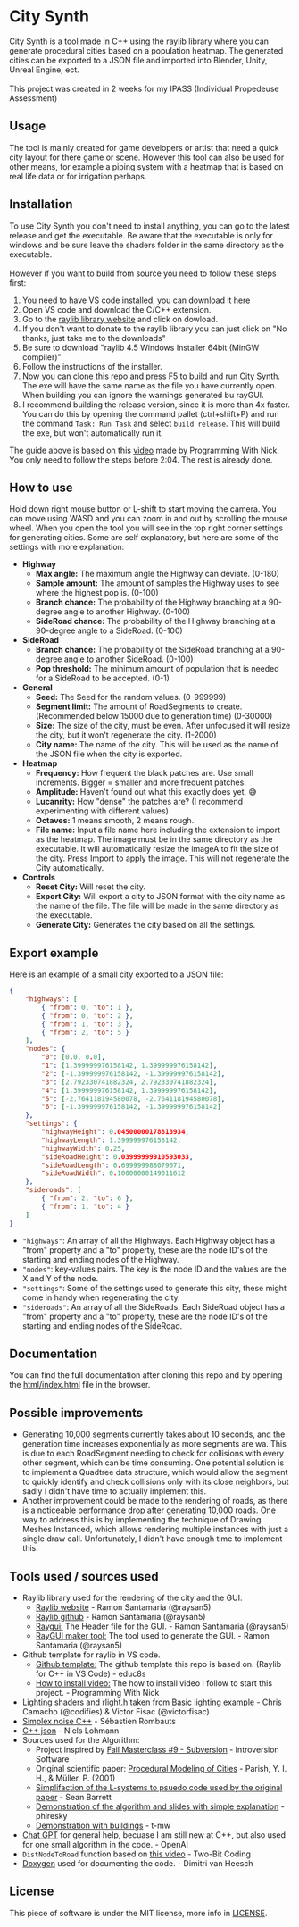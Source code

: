 # City Synth

City Synth is a tool made in C++ using the raylib library where you can generate procedural cities based on a population heatmap. The generated cities can be exported to a JSON file and imported into Blender, Unity, Unreal Engine, ect.
<br><br>
This project was created in 2 weeks for my IPASS (Individual Propedeuse Assessment)

## Usage
The tool is mainly created for game developers or artist that need a quick city layout for there game or scene. However this tool can also be used for other means, for example a piping system with a heatmap that is based on real life data or for irrigation perhaps.

## Installation

To use City Synth you don't need to install anything, you can go to the latest release and get the executable. Be aware that the executable is only for windows and be sure leave the shaders folder in the same directory as the executable.
<br><br>
However if you want to build from source you need to follow these steps first:
1. You need to have VS code installed, you can download it [here](https://code.visualstudio.com/download)
2. Open VS code and download the C/C++ extension.
3. Go to the [raylib library website](https://www.raylib.com/) and click on dowload. 
4. If you don't want to donate to the raylib library you can just click on "No thanks, just take me to the downloads"
5. Be sure to download "raylib 4.5 Windows Installer 64bit (MinGW compiler)"
6. Follow the instructions of the installer.
7. Now you can clone this repo and press F5 to build and run City Synth. The exe will have the same name as the file you have currently open.  When building you can ignore the warnings generated bu rayGUI.
8. I recommend building the release version, since it is more than 4x faster. You can do this by opening the command pallet (ctrl+shift+P) and run the command `Task: Run Task` and select `build release`. This will build the exe, but won't automatically run it.
  
The guide above is based on this [video](https://youtu.be/PaAcVk5jUd8) made by Programming With Nick. You only need to follow the steps before 2:04. The rest is already done.

## How to use

Hold down right mouse button or L-shift to start moving the camera. You can move using WASD and you can zoom in and out by scrolling the mouse wheel.
When you open the tool you will see in the top right corner settings for generating cities. Some are self explanatory, but here are some of the settings with more explanation:
- **Highway**
  - **Max angle:** The maximum angle the Highway can deviate. (0-180)
  - **Sample amount:** The amount of samples the Highway uses to see where the highest pop is. (0-100)
  - **Branch chance:** The probability of the Highway branching at a 90-degree angle to another Highway. (0-100)
  - **SideRoad chance:** The probability of the Highway branching at a 90-degree angle to a SideRoad. (0-100)
- **SideRoad**
  - **Branch chance:** The probability of the SideRoad branching at a 90-degree angle to another SideRoad. (0-100)
  - **Pop threshold:** The minimum amount of population that is needed for a SideRoad to be accepted. (0-1)
- **General**
  - **Seed:** The Seed for the random values. (0-999999)
  - **Segment limit:** The amount of RoadSegments to create. (Recommended below 15000 due to generation time) (0-30000)
  - **Size:** The size of the city, must be even. After unfocused it will resize the city, but it won't regenerate the city. (1-2000)
  - **City name:** The name of the city. This will be used as the name of the JSON file when the city is exported.
- **Heatmap**
  - **Frequency:** How frequent the black patches are. Use small increments. Bigger = smaller and more frequent patches.
  - **Amplitude:** Haven't found out what this exactly does yet. :sweat_smile:
  - **Lucanrity:** How "dense" the patches are? (I recommend experimenting with different values)
  - **Octaves:** 1 means smooth, 2 means rough.
  - **File name:** Input a file name here including the extension to import as the heatmap. The image must be in the same directory as the executable. It will automatically resize the imageA to fit the size of the city. Press Import to apply the image. This will not regenerate the City automatically.
- **Controls**
  - **Reset City:** Will reset the city.
  - **Export City:** Will export a city to JSON format with the city name as the name of the file. The file will be made in the same directory as the executable.
  - **Generate City:** Generates the city based on all the settings.

## Export example
Here is an example of a small city exported to a JSON file:
```json
{
	"highways": [
		{ "from": 0, "to": 1 },
		{ "from": 0, "to": 2 },
		{ "from": 1, "to": 3 },
		{ "from": 2, "to": 5 }
	],
	"nodes": {
		"0": [0.0, 0.0],
		"1": [1.399999976158142, 1.399999976158142],
		"2": [-1.399999976158142, -1.399999976158142],
		"3": [2.792330741882324, 2.792330741882324],
		"4": [1.399999976158142, 1.399999976158142],
		"5": [-2.764118194580078, -2.764118194580078],
		"6": [-1.399999976158142, -1.399999976158142]
	},
	"settings": {
		"highwayHeight": 0.04500000178813934,
		"highwayLength": 1.399999976158142,
		"highwayWidth": 0.25,
		"sideRoadHeight": 0.03999999910593033,
		"sideRoadLength": 0.699999988079071,
		"sideRoadWidth": 0.10000000149011612
	},
	"sideroads": [
		{ "from": 2, "to": 6 },
		{ "from": 1, "to": 4 }
	]
}

```
- `"highways"`: An array of all the Highways. Each Highway object has a "from" property and a "to" property, these are the node ID's of the starting and ending nodes of the Highway. 
- `"nodes"`: key-values pairs. The key is the node ID and the values are the X and Y of the node.
- `"settings"`: Some of the settings used to generate this city, these might come in handy when regenerating the city.
- `"sideroads"`: An array of all the SideRoads. Each SideRoad object has a "from" property and a "to" property, these are the node ID's of the starting and ending nodes of the SideRoad. 

## Documentation
You can find the full documentation after cloning this repo and by opening the [html/index.html](html/index.html) file in the browser.

## Possible improvements
- Generating 10,000 segments currently takes about 10 seconds, and the generation time increases exponentially as more segments are wa. This is due to each RoadSegment needing to check for collisions with every other segment, which can be time consuming. One potential solution is to implement a Quadtree data structure, which would allow the segment to quickly identify and check collisions only with its close neighbors, but sadly I didn't have time to actually implement this. 
- Another improvement could be made to the rendering of roads, as there is a noticeable performance drop after generating 10,000 roads. One way to address this is by implementing the technique of Drawing Meshes Instanced, which allows rendering multiple instances with just a single draw call. Unfortunately, I didn't have enough time to implement this.

## Tools used / sources used
- Raylib library used for the rendering of the city and the GUI.
  - [Raylib website](https://www.raylib.com/) - Ramon Santamaria (@raysan5)
  - [Raylib github](https://github.com/raysan5/raylib) - Ramon Santamaria (@raysan5)
  - [Raygui:](https://github.com/raysan5/raygui) The Header file for the GUI. - Ramon Santamaria (@raysan5)
  - [RayGUI maker tool:](https://raylibtech.itch.io/rguilayout) The tool used to generate the GUI. - Ramon Santamaria (@raysan5)
- Github template for raylib in VS code.
  - [Github template:](https://github.com/educ8s/Raylib-CPP-Starter-Template-for-VSCODE-V2) The github template this repo is based on. (Raylib for C++ in VS Code) - educ8s 
  - [How to install video:](https://youtu.be/PaAcVk5jUd8) The how to install video I follow to start this project. - Programming With Nick
- [Lighting shaders](shaders) and [rlight.h](src/include/rlights.h) taken from [Basic lighting example](https://www.raylib.com/examples/shaders/loader.html?name=shaders_basic_lighting) - Chris Camacho (@codifies) & Victor Fisac (@victorfisac)
- [Simplex noise C++](https://github.com/SRombauts/SimplexNoise) - Sébastien Rombauts
- [C++ json](https://github.com/nlohmann/json/tree/develop) - Niels Lohmann
- Sources used for the Algorithm:
  - Project inspired by [Fail Masterclass #9 - Subversion](https://youtu.be/1giu6sMnAxY) - Introversion Software
  - Original scientific paper: [Procedural Modeling of Cities](https://cgl.ethz.ch/Downloads/Publications/Papers/2001/p_Par01.pdf) - Parish, Y. I. H., & Müller, P. (2001)
  - [Simplifaction of the L-systems to psuedo code used by the original paper](http://nothings.org/gamedev/l_systems.html) - Sean Barrett
  - [Demonstration of the algorithm and slides with simple explanation](https://phiresky.github.io/procedural-cities/) - phiresky
  - [Demonstration with buildings](https://www.tmwhere.com/city_generation.html) - t-mw
- [Chat GPT](https://chat.openai.com/) for general help, becuase I am still new at C++, but also used for one small algorithm in the code. - OpenAI
- `DistNodeToRoad` function based on [this video](https://youtu.be/egmZJU-1zPU) - Two-Bit Coding
- [Doxygen](https://www.doxygen.nl/) used for documenting the code. - Dimitri van Heesch

## License
This piece of software is under the MIT license, more info in [LICENSE](LICENSE).